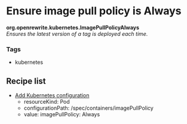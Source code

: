 # Ensure image pull policy is Always

**org.openrewrite.kubernetes.ImagePullPolicyAlways**  
_Ensures the latest version of a tag is deployed each time._

### Tags

* kubernetes

## Recipe list

* [Add Kubernetes configuration](addconfiguration.md)
  * resourceKind: Pod
  * configurationPath: /spec/containers/imagePullPolicy
  * value: imagePullPolicy: Always

